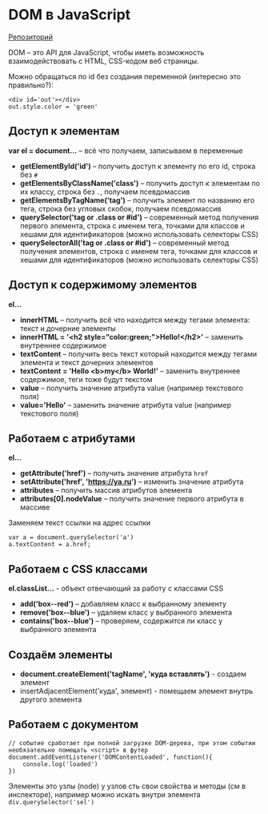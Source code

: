 # DOM в JavaScript

[Репозиторий](https://github.com/damir-art/javascript/tree/master/dom)

DOM &ndash; это API для JavaScript, чтобы иметь возможность взаимодействовать с HTML, CSS-кодом веб страницы.

Можно обращаться по id без создания переменной (интересно это правильно?):

    <div id='out'></div>
    out.style.color = 'green'

## Доступ к элементам
**var el = document...** &ndash; всё что получаем, записываем в переменные<br />
* **getElementById('id')** &ndash; получить доступ к элементу по его id, строка без `#`<br />
* **getElementsByClassName('class')** &ndash; получить доступ к элементам по их классу, строка без `.`, получаем псевдомассив<br />
* **getElementsByTagName('tag')** &ndash; получить элемент по названию его тега, строка без угловых скобок, получаем псевдомассив<br />
* **querySelector('tag or .class or #id')** &ndash; современный метод получения первого элемента, строка с именем тега, точками для классов и хешами для идентификаторов (можно использовать селекторы CSS)<br />
* **querySelectorAll('tag or .class or #id')** &ndash; современный метод получения элементов, строка с именем тега, точками для классов и хешами для идентификаторов (можно использовать селекторы CSS)<br />

## Доступ к содержимому элементов
**el...**
* **innerHTML** &ndash; получить всё что находится между тегами элемента: текст и дочерние элементы
* **innerHTML = '&lt;h2 style="color:green;">Hello!&lt;/h2>'** &ndash; заменить внутреннее содержимое
* **textContent** &ndash; получить весь текст который находится между тегами элемента и текст дочерних элементов
* **textContent = 'Hello &lt;b>my&lt;/b> World!'** &ndash; заменить внутреннее содержимое, теги тоже будут текстом
* **value** &ndash; получить значение атрибута value (например текстового поля)
* **value='Hello'** &ndash; заменить значение атрибута value (например текстового поля)

## Работаем с атрибутами
**el...**
* **getAttribute('href')** &ndash; получить значение атрибута `href`
* **setAttribute('href', 'https://ya.ru')** &ndash; изменить значение атрибута
* **attributes** &ndash; получить массив атрибутов элемента
* **attributes[0].nodeValue** &ndash; получить значение первого атрибута в массиве

Заменяем текст ссылки на адрес ссылки

    var a = document.querySelector('a')
    a.textContent = a.href;

## Работаем с CSS классами
**el.classList...** - объект отвечающий за работу с классами CSS
* **add('box--red')** &ndash; добавляем класс к выбранному элементу
* **remove('box--blue')** &ndash; удаляем класс у выбранного элемента
* **contains('box--blue')** &ndash; проверяем, содержится ли класс у выбранного элемента

## Создаём элементы
* **document.createElement('tagName', 'куда вставлять')** - создаем элемент
* insertAdjacentElement('куда', элемент) - помещаем элемент внутрь другого элемента

## Работаем с документом
    // событие сработает при полной загрузке DOM-дерева, при этом событии необязательно помещать <script> в футер
    document.addEventListener('DOMContentLoaded', function(){
        console.log('loaded')
    })

Элементы это узлы (node) у узлов сть свои свойства и методы (см в инспекторе), например можно искать внутри элемента `div.querySelector('sel')`
